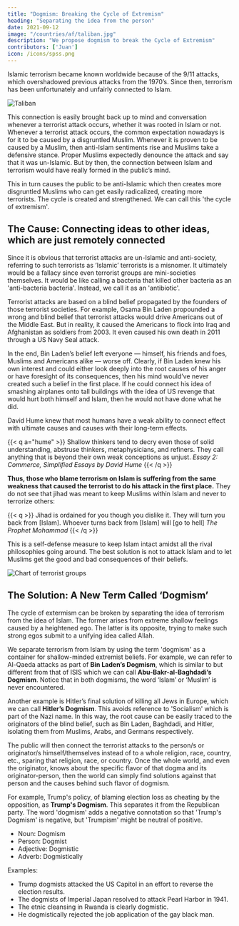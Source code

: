 ```yaml
---
title: "Dogmism: Breaking the Cycle of Extremism"
heading: "Separating the idea from the person"
date: 2021-09-12 
image: "/countries/af/taliban.jpg"
description: "We propose dogmism to break the Cycle of Extremism"
contributors: ['Juan']
icon: /icons/spss.png
---
```



Islamic terrorism became known worldwide because of the 9/11 attacks, which overshadowed previous attacks from the 1970’s. Since then, terrorism has been unfortunately and unfairly connected to Islam. 

![Taliban](/countries/af/taliban.jpg)


This connection is easily brought back up to mind and conversation whenever a terrorist attack occurs, whether it was rooted in Islam or not. Whenever a terrorist attack occurs, the common expectation nowadays is for it to be caused by a disgruntled Muslim. Whenever it is proven to be caused by a Muslim, then anti-Islam sentiments rise and Muslims take a defensive stance. Proper Muslims expectedly denounce the attack and say that it was un-Islamic. But by then, the connection between Islam and terrorism would have really formed in the public’s mind. 

This in turn causes the public to be anti-Islamic which then creates more disgruntled Muslims who can get easily radicalized, creating more terrorists. The cycle is created and strengthened. We can call this 'the cycle of extremism'.



## The Cause: Connecting ideas to other ideas, which are just remotely connected

Since it is obvious that terrorist attacks are un-Islamic and anti-society, referring to such terrorists as ‘Islamic’ terrorists is a misnomer. It ultimately would be a fallacy since even terrorist groups are mini-societies themselves. It would be like calling a bacteria that killed other bacteria as an 'anti-bacteria bacteria'. Instead, we call it as an 'antibiotic'. 

Terrorist attacks are based on a blind belief propagated by the founders of those terrorist societies. For example, Osama Bin Laden propounded a wrong and blind belief that terrorist attacks would drive Americans out of the Middle East. But in reality, it caused the Americans to flock into Iraq and Afghanistan as soldiers from 2003. It even caused his own death in 2011 through a US Navy Seal attack. 

In the end, Bin Laden’s belief left everyone — himself, his friends and foes, Muslims and Americans alike — worse off.  Clearly, if Bin Laden knew his own interest and could either look deeply into the root causes of his anger or have foresight of its consequences, then his mind would’ve never created such a belief in the first place. If he could connect his idea of smashing airplanes onto tall buildings with the idea of US revenge that would hurt both himself and Islam, then he would not have done what he did. 

David Hume knew that most humans have a weak ability to connect effect with ultimate causes and causes with their long-term effects.

{{< q a="hume" >}}
Shallow thinkers tend to decry even those of solid understanding, abstruse thinkers, metaphysicians, and refiners. They call anything that is beyond their own weak conceptions as unjust.
<cite>Essay 2: Commerce, Simplified Essays by David Hume</cite>
{{< /q >}}


**Thus, those who blame terrorism on Islam is suffering from the same weakness that caused the terrorist to do his attack in the first place.** They do not see that jihad was meant to keep Muslims within Islam and never to terrorize others:


{{< q >}}
Jihad is ordained for you though you dislike it. They will turn you back from [Islam]. Whoever turns back from [Islam] will [go to hell]
<cite>The Prophet Mohammad</cite>
{{< /q >}}


This is a self-defense measure to keep Islam intact amidst all the rival philosophies going around. The best solution is not to attack Islam and to let Muslims get the good and bad consequences of their beliefs. 

![Chart of terrorist groups](https://socioecons.files.wordpress.com/2016/01/navanti_infographic_2014-2.jpg)



## The Solution: A New Term Called ‘Dogmism’

The cycle of extermism can be broken by separating the idea of terrorism from the idea of Islam. The former arises from extreme shallow feelings caused by a heightened ego. The latter is its opposite, trying to make such strong egos submit to a unifying idea called Allah. 

We separate terrorism from Islam by using the term 'dogmism' as a container for shallow-minded extremist beliefs. For example, we can refer to Al-Qaeda attacks as part of **Bin Laden’s Dogmism**, which is similar to but different from that of ISIS which we can call **Abu-Bakr-al-Baghdadi’s Dogmism**. Notice that in both dogmisms, the word ‘Islam’ or ‘Muslim’ is never encountered. 

Another example is Hitler’s final solution of killing all Jews in Europe, which we can call **Hitler’s Dogmism**. This avoids reference to 'Socialism' which is part of the Nazi name. In this way, the root cause can be easily traced to the originators of the blind belief, such as Bin Laden, Baghdadi, and Hitler, isolating them from Muslims, Arabs, and Germans respectively.

<!-- Since human minds are commonly ‘vulgar’ or shallow and unphilosophical, then the best solution to terrorism is to isolate the conflict to the parties involved and leave everyone else out of it. Humans naturally get angry and some humans might lose control like animals if they do not have the proper moral, philosophical or social education or training. Rather than name such blind-belief-based-conflicts as ‘Islamic’ terrorism, it would be more proper to call it under the blanket term as ‘Dogmism’ which refers to conflicts or problems based on blind, irrational, or vulgar beliefs. Each family or genus of Dogmism will then have its own specific species. -->

The public will then connect the terrorist attacks to the person/s or originator/s himself/themselves instead of to a whole religion, race, country, etc., sparing that religion, race, or country. Once the whole world, and even the originator, knows about the specific flavor of that dogma and its originator-person, then the world can simply find solutions against that person and the causes behind such flavor of dogmism.

For example, Trump's policy, of blaming election loss as cheating by the opposition, as **Trump's Dogmism**. This separates it from the Republican party. The word 'dogmism' adds a negative connotation so that 'Trump's Dogmism' is negative, but 'Trumpism' might be neutral of positive. 

<!-- The science behind this solution is in metaphysics, specifically in the theory that ideas have the same dynamics as viruses. Viruses are everywhere, but they only infect those with frail bodies and weak natural immune systems. Likewise, bad ideas are everywhere, but normally, people have strong or rational minds and have good educational systems to make them immune. However, in some cases minds become weakened or damaged and education becomes perverted, making it easy for bad ideas to take root in the mind, such as during the spread of Communist ideas in China, Vietnam, and Cambodia 50 years ago when those areas were battered by World War II and the Cold War. -->

- Noun: Dogmism
- Person: Dogmist
- Adjective: Dogmistic
- Adverb: Dogmistically

Examples:
- Trump dogmists attacked the US Capitol in an effort to reverse the election results.
- The dogmists of Imperial Japan resolved to attack Pearl Harbor in 1941. 
- The etnic cleansing in Rwanda is clearly dogmistic. 
- He dogmistically rejected the job application of the gay black man. 
